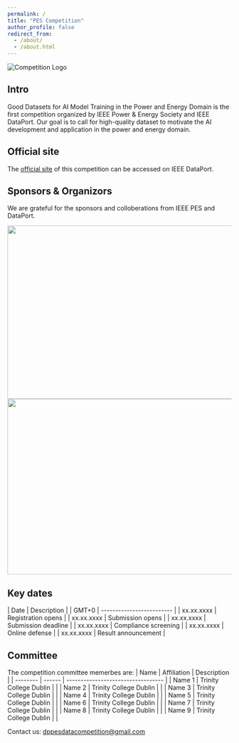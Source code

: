 ```yaml
---
permalink: /
title: "PES Competition"
author_profile: false
redirect_from: 
  - /about/
  - /about.html
---
```


![Competition Logo](https://pesdpcompetition.github.io/images/PEScompLogo.png)

## Intro
Good Datasets for AI Model Training in the Power and Energy Domain is the first competition organized by IEEE Power & Energy Society and IEEE DataPort.
Our goal is to call for high-quality dataset to motivate the AI development and application in the power and energy domain.

## Official site
The [official site]() of this competition can be accessed on IEEE DataPort.

## Sponsors & Organizors
We are grateful for the sponsors and colloberations from IEEE PES and DataPort.

<img src="https://pesdpcompetition.github.io/images/IEEE-PES-Logo-Web-No-Background.jpg" width="557" height="390">  <img src="https://pesdpcompetition.github.io/images/dataport logo.png" width="2247" height="395"> 

## **Key dates**

| Date          | Description               |
| GMT+0         | ------------------------- |
| xx.xx.xxxx    | Registration opens        |
| xx.xx.xxxx    | Submission opens          |
| xx.xx.xxxx    | Submission deadline       |
| xx.xx.xxxx    | Compliance screening      |
| xx.xx.xxxx    | Online defense            |
| xx.xx.xxxx    | Result announcement       |


## Committee
The competition committee memerbes are:
| Name             | Affiliation              | Description                        |
| --------         | ------                   | ---------------------------------- |
| Name 1           | Trinity College Dublin   |                                    |
| Name 2           | Trinity College Dublin   |                                    |
| Name 3           | Trinity College Dublin   |                                    |
| Name 4           | Trinity College Dublin   |                                    |
| Name 5           | Trinity College Dublin   |                                    |
| Name 6           | Trinity College Dublin   |                                    |
| Name 7           | Trinity College Dublin   |                                    |
| Name 8           | Trinity College Dublin   |                                    |
| Name 9           | Trinity College Dublin   |                                    |


Contact us: dppesdatacompetition@gmail.com
